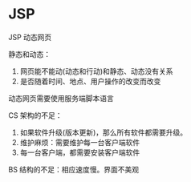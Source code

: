 # JSP

JSP 动态网页

静态和动态：

1. 网页能不能动(动态和行动)和静态、动态没有关系
2. 是否随着时间、地点、用户操作的改变而改变

动态网页需要使用服务端脚本语言

CS 架构的不足：

1. 如果软件升级(版本更新)，那么所有软件都需要升级。
2. 维护麻烦：需要维护每一台客户端软件
3. 每一台客户端，都需要安装客户端软件

BS 结构的不足：相应速度慢。界面不美观



